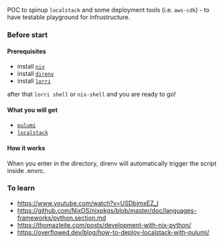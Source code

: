 POC to spinup `localstack` and some deployment tools (i.e. `aws-cdk`) - to have testable playground for infrustructure.

### Before start 
#### Prerequisites
* install [`nix`](https://nixos.org/download.html)
* install [`direnv`](https://direnv.net/)
* install [`lorri`](https://github.com/target/lorri)

after that `lorri shell` or `nix-shell` and you are ready to go!

#### What you will get
* [`pulumi`](https://github.com/pulumi/pulumi)
* [`localstack`](https://github.com/localstack/localstack)

#### How it works
When you enter in the directory, direnv will automatically trigger the script inside .envrc.

### To learn
* https://www.youtube.com/watch?v=USDbjmxEZ_I
* https://github.com/NixOS/nixpkgs/blob/master/doc/languages-frameworks/python.section.md
* https://thomazleite.com/posts/development-with-nix-python/
* https://overflowed.dev/blog/how-to-deploy-localstack-with-pulumi/